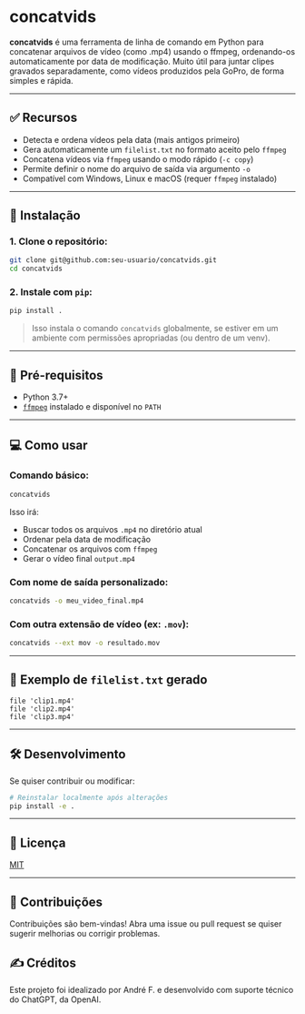 # concatvids

**concatvids** é uma ferramenta de linha de comando em Python para concatenar arquivos de vídeo (como .mp4) usando o ffmpeg, ordenando-os automaticamente por data de modificação. Muito útil para juntar clipes gravados separadamente, como vídeos produzidos pela GoPro, de forma simples e rápida.

---

## ✅ Recursos

- Detecta e ordena vídeos pela data (mais antigos primeiro)
- Gera automaticamente um `filelist.txt` no formato aceito pelo `ffmpeg`
- Concatena vídeos via `ffmpeg` usando o modo rápido (`-c copy`)
- Permite definir o nome do arquivo de saída via argumento `-o`
- Compatível com Windows, Linux e macOS (requer `ffmpeg` instalado)

---

## 🚀 Instalação

### 1. Clone o repositório:

```bash
git clone git@github.com:seu-usuario/concatvids.git
cd concatvids
````

### 2. Instale com `pip`:

```bash
pip install .
```

> Isso instala o comando `concatvids` globalmente, se estiver em um ambiente com permissões apropriadas (ou dentro de um venv).

---

## 🧪 Pré-requisitos

* Python 3.7+
* [`ffmpeg`](https://ffmpeg.org/download.html) instalado e disponível no `PATH`

---

## 💻 Como usar

### Comando básico:

```bash
concatvids
```

Isso irá:

* Buscar todos os arquivos `.mp4` no diretório atual
* Ordenar pela data de modificação
* Concatenar os arquivos com `ffmpeg`
* Gerar o vídeo final `output.mp4`

### Com nome de saída personalizado:

```bash
concatvids -o meu_video_final.mp4
```

### Com outra extensão de vídeo (ex: `.mov`):

```bash
concatvids --ext mov -o resultado.mov
```

---

## 📝 Exemplo de `filelist.txt` gerado

```text
file 'clip1.mp4'
file 'clip2.mp4'
file 'clip3.mp4'
```

---

## 🛠 Desenvolvimento

Se quiser contribuir ou modificar:

```bash
# Reinstalar localmente após alterações
pip install -e .
```

---

## 📄 Licença

[MIT](LICENSE)

---

## 🤝 Contribuições

Contribuições são bem-vindas! Abra uma issue ou pull request se quiser sugerir melhorias ou corrigir problemas.

## ✍️ Créditos
Este projeto foi idealizado por André F. e desenvolvido com suporte técnico do ChatGPT, da OpenAI.
